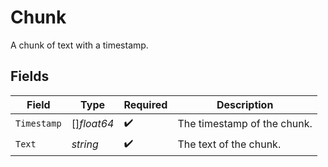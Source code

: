 # Chunk

A chunk of text with a timestamp.


## Fields

| Field                       | Type                        | Required                    | Description                 |
| --------------------------- | --------------------------- | --------------------------- | --------------------------- |
| `Timestamp`                 | []*float64*                 | :heavy_check_mark:          | The timestamp of the chunk. |
| `Text`                      | *string*                    | :heavy_check_mark:          | The text of the chunk.      |